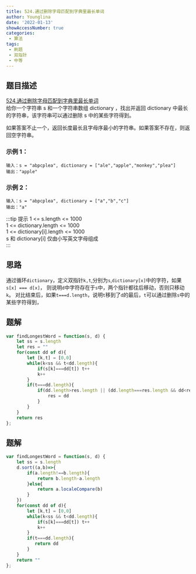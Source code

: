 ```yaml
---
title: 524.通过删除字母匹配到字典里最长单词
author: Younglina
date: '2022-01-13'
showAccessNumber: true
categories:
 - 算法
tags:
 - 刷题
 - 双指针
 - 中等
---
```

## 题目描述
[524.通过删除字母匹配到字典里最长单词](https://leetcode-cn.com/problems/longest-word-in-dictionary-through-deleting/)  
给你一个字符串 s 和一个字符串数组 dictionary ，找出并返回 dictionary 中最长的字符串，该字符串可以通过删除 s 中的某些字符得到。

如果答案不止一个，返回长度最长且字母序最小的字符串。如果答案不存在，则返回空字符串。

### 示例 1：
```
输入：s = "abpcplea", dictionary = ["ale","apple","monkey","plea"]  
输出："apple"  
```

### 示例 2：
```
输入：s = "abpcplea", dictionary = ["a","b","c"]  
输出："a"  
```

:::tip 提示
1 <= s.length <= 1000  
1 <= dictionary.length <= 1000  
1 <= dictionary[i].length <= 1000  
s 和 dictionary[i] 仅由小写英文字母组成  
:::

## 思路
通过循环`dictionary`，定义双指针`k,t`,分别为`s`,`dictionary[x]`中的字符，如果`s[x] === d[x]`，
则说明`d`中字符存在于`s`中，两个指针都往后移动，否则只移动`k`。
对比结束后，如果`t===d.length`，说明`t`移到了`d`的最后，`t`可以通过删除`s`中的某些字符得到，

## 题解
```javascript
var findLongestWord = function(s, d) {
    let ss = s.length
    let res = ""
    for(const dd of d){
        let [k,t] = [0,0]
        while(k<ss && t<dd.length){
            if(s[k]===dd[t]) t++
            k++
        }
        if(t===dd.length){
            if(dd.length>res.length || (dd.length===res.length && dd<res)){
                res = dd
            }
        }
    }
    return res
};
```
## 题解
```javascript
var findLongestWord = function(s, d) {
    let ss = s.length
    d.sort((a,b)=>{
        if(a.length!==b.length){
            return b.length-a.length
        }else{
            return a.localeCompare(b)
        }
    })
    for(const dd of d){
        let [k,t] = [0,0]
        while(k<ss && t<dd.length){
            if(s[k]===dd[t]) t++
            k++
        }
        if(t===dd.length){
           return dd
        }
    }
    return ""
};
```